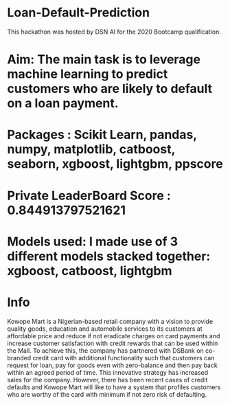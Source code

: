 # Loan-Default-Prediction

This hackathon was hosted by DSN AI for the 2020 Bootcamp qualification.


# Aim: The main task is to leverage machine learning to predict customers who are likely to default on a loan payment.

# Packages : Scikit Learn, pandas, numpy, matplotlib, catboost, seaborn, xgboost, lightgbm, ppscore

# Private LeaderBoard Score : 0.844913797521621

# Models used: I made use of 3 different models stacked together: xgboost, catboost, lightgbm

# Info
Kowope Mart is a Nigerian-based retail company with a vision to provide quality goods, education and automobile services to its customers at affordable price and reduce if not eradicate charges on card payments and increase customer satisfaction with credit rewards that can be used within the Mall. To achieve this, the company has partnered with DSBank on co-branded credit card with additional functionality such that customers can request for loan, pay for goods even with zero-balance and then pay back within an agreed period of time. This innovative strategy has increased sales for the company. However, there has been recent cases of credit defaults and Kowope Mart will like to have a system that profiles customers who are worthy of the card with minimum if not zero risk of defaulting.
